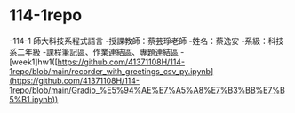# 114-1repo
-114-1 師大科技系程式語言
-授課教師：蔡芸琤老師
-姓名：蔡逸安
-系級：科技系二年級
-課程筆記區、作業連結區、專題連結區
-[week1]hw1([https://github.com/41371108H/114-1repo/blob/main/recorder_with_greetings_csv_py.ipynb](https://github.com/41371108H/114-1repo/blob/main/Gradio_%E5%94%AE%E7%A5%A8%E7%B3%BB%E7%B5%B1.ipynb))
